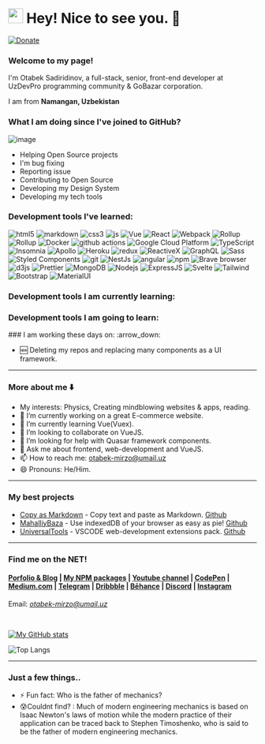<h1><img src="https://emojis.slackmojis.com/emojis/images/1531849430/4246/blob-sunglasses.gif?1531849430" width="30"/> Hey! Nice to see you. 👋</h1>

[![Donate](https://img.shields.io/badge/Donate-Payme-green.svg)](payme.uz/mufiyd)

### Welcome to my page!
<p style="display:flex;align-items:center">I'm Otabek Sadiridinov, a full-stack, senior, front-end developer at UzDevPro programming community & GoBazar corporation.

I am from <b>Namangan, Uzbekistan</b> <img src="https://images.emojiterra.com/google/noto-emoji/unicode-15/color/512px/1f1fa-1f1ff.png" width="14"></p>

### What I am doing since I've joined to GitHub?
![image](https://github.com/user-attachments/assets/42f69b04-fa2b-4156-82e1-685c12b5d37d)
- Helping Open Source projects
- I'm bug fixing
- Reporting issue
- Contributing to Open Source
- Developing my Design System
- Developing my tech tools  

<h3>Development tools I've learned:</h3>
<div>
  <img alt="html5" src="https://img.shields.io/badge/-HTML5-E34F26?style=flat-square&logo=html5&logoColor=white" />
  <img alt="markdown" src="https://img.shields.io/badge/Markdown-fdfaf3?style=flat-square&logo=markdown&logoColor=212121" />
  <img alt="css3" src="https://img.shields.io/badge/CSS3-1572B6?style=flat-square&logo=css3&logoColor=white" />
  <img alt="js" src="https://img.shields.io/badge/JavaScript-F7DF1E?style=flat-square&logo=javascript&logoColor=black" />
  <img alt="Vue" src="https://img.shields.io/badge/-Vue.js-4fc08d?style=flat-square&logo=vuedotjs&logoColor=white" />
  <img alt="React" src="https://img.shields.io/badge/-React-45b8d8?style=flat-square&logo=react&logoColor=white" />
  <img alt="Webpack" src="https://img.shields.io/badge/-Webpack-8DD6F9?style=flat-square&logo=webpack&logoColor=white" /> 
  <img alt="Rollup" src="https://img.shields.io/badge/-Rollup-FF000a?style=flat-square&logo=rollupdotjs&logoColor=white" />
  <img alt="Rollup" src="https://img.shields.io/badge/Python-14354C?style=flat-square&logo=python&logoColor=white" />
  
  <img alt="Docker" src="https://img.shields.io/badge/-Docker-46a2f1?style=flat-square&logo=docker&logoColor=white" />
  <img alt="github actions" src="https://img.shields.io/badge/-Github_Actions-2088FF?style=flat-square&logo=github-actions&logoColor=white" />
  <img alt="Google Cloud Platform" src="https://img.shields.io/badge/-Google_Cloud_Platform-1a73e8?style=flat-square&logo=google-cloud&logoColor=white" />
  <img alt="TypeScript" src="https://img.shields.io/badge/-TypeScript-007ACC?style=flat-square&logo=typescript&logoColor=white" />
  <img alt="Insomnia" src="https://img.shields.io/badge/-Insomnia-5849BE?style=flat-square&logo=insomnia&logoColor=white" />
  <img alt="Apollo" src="https://img.shields.io/badge/-Apollo%20GraphQL-311C87?style=flat-square&logo=apollo-graphql&logoColor=white" />
  <img alt="Heroku" src="https://img.shields.io/badge/-Heroku-430098?style=flat-square&logo=heroku&logoColor=white" />
  <img alt="redux" src="https://img.shields.io/badge/-Redux-764ABC?style=flat-square&logo=redux&logoColor=white" />
  <img alt="ReactiveX" src="https://img.shields.io/badge/-RxJs-B7178C?style=flat-square&logo=reactivex&logoColor=white" />
  <img alt="GraphQL" src="https://img.shields.io/badge/-GraphQL-E10098?style=flat-square&logo=graphql&logoColor=white" />
  <img alt="Sass" src="https://img.shields.io/badge/-Sass-CC6699?style=flat-square&logo=sass&logoColor=white" />
  <img alt="Styled Components" src="https://img.shields.io/badge/-Styled_Components-db7092?style=flat-square&logo=styled-components&logoColor=white" />
  <img alt="git" src="https://img.shields.io/badge/-Git-F05032?style=flat-square&logo=git&logoColor=white" />
  <img alt="NestJs" src="https://img.shields.io/badge/-NestJs-ea2845?style=flat-square&logo=nestjs&logoColor=white" />
  <img alt="angular" src="https://img.shields.io/badge/-Angular-DD0031?style=flat-square&logo=angular&logoColor=white" />
  <img alt="npm" src="https://img.shields.io/badge/-NPM-CB3837?style=flat-square&logo=npm&logoColor=white" />
  <img alt="Brave browser" src="https://img.shields.io/badge/-Brave_Browser-FB542B?style=flat-square&logo=brave&logoColor=white" />
  <img alt="d3js" src="https://img.shields.io/badge/-D3.js-F9A03C?style=flat-square&logo=d3.js&logoColor=white" />
  <img alt="Prettier" src="https://img.shields.io/badge/-Prettier-F7B93E?style=flat-square&logo=prettier&logoColor=white" />
  <img alt="MongoDB" src="https://img.shields.io/badge/-MongoDB-13aa52?style=flat-square&logo=mongodb&logoColor=white" />
  <img alt="Nodejs" src="https://img.shields.io/badge/-Nodejs-43853d?style=flat-square&logo=Node.js&logoColor=white" />
  <img alt="ExpressJS" src="https://img.shields.io/badge/Express.js-404D59?style=flat-square&logo=Express.js&logoColor=white" />
  <img alt="Svelte" src="https://img.shields.io/badge/Svelte-f23b00?style=flat-square&logo=svelte&logoColor=white" />
  <img alt="Tailwind" src="https://img.shields.io/badge/Tailwind_CSS-38B2AC?style=flat-square&logo=tailwind-css&logoColor=white" />
  <img alt="Bootstrap" src="https://img.shields.io/badge/Bootstrap-563D7C?style=flat-square&logo=bootstrap&logoColor=white" />
  <img alt="MaterialUI" src="https://img.shields.io/badge/Material-UI-0081CB?style=flat-square&logo=material-ui&logoColor=white" />
  <!--
  https://img.shields.io/badge/Redux-593D88?style=for-the-badge&logo=redux&logoColor=white
  https://img.shields.io/badge/React_Router-CA4245?style=for-the-badge&logo=react-router&logoColor=white
  https://img.shields.io/badge/jQuery-0769AD?style=for-the-badge&logo=jquery&logoColor=white
  https://img.shields.io/badge/Django-092E20?style=for-the-badge&logo=django&logoColor=white
  https://img.shields.io/badge/Ruby_on_Rails-CC0000?style=for-the-badge&logo=ruby-on-rails&logoColor=white
  https://img.shields.io/badge/Laravel-FF2D20?style=for-the-badge&logo=laravel&logoColor=white
  https://img.shields.io/badge/Spring-6DB33F?style=for-the-badge&logo=spring&logoColor=white
  https://img.shields.io/badge/Flask-000000?style=for-the-badge&logo=flask&logoColor=white
  https://img.shields.io/badge/Flutter-02569B?style=for-the-badge&logo=flutter&logoColor=white
  https://img.shields.io/badge/MySQL-00000F?style=for-the-badge&logo=mysql&logoColor=white
  https://img.shields.io/badge/PostgreSQL-316192?style=for-the-badge&logo=postgresql&logoColor=white
	https://img.shields.io/badge/MongoDB-4EA94B?style=for-the-badge&logo=mongodb&logoColor=white
  https://img.shields.io/badge/SQLite-07405E?style=for-the-badge&logo=sqlite&logoColor=white
  https://img.shields.io/badge/Unity-100000?style=for-the-badge&logo=unity&logoColor=white
  https://img.shields.io/badge/Netlify-00C7B7?style=for-the-badge&logo=netlify&logoColor=white
  https://img.shields.io/badge/Heroku-430098?style=for-the-badge&logo=heroku&logoColor=white
  https://img.shields.io/badge/Amazon_AWS-232F3E?style=for-the-badge&logo=amazon-aws&logoColor=white
  https://img.shields.io/badge/Microsoft_Azure-0089D6?style=for-the-badge&logo=microsoft-azure&logoColor=white
  https://img.shields.io/badge/Microsoft_Office-D83B01?style=for-the-badge&logo=microsoft-office&logoColor=white
  https://img.shields.io/badge/json%20web%20tokens-323330?style=for-the-badge&logo=json-web-tokens&logoColor=pink
  https://img.shields.io/badge/Jest-323330?style=for-the-badge&logo=Jest&logoColor=white
  https://img.shields.io/badge/mocha.js-323330?style=for-the-badge&logo=mocha&logoColor=Brown
  https://img.shields.io/badge/chai.js-323330?style=for-the-badge&logo=chai&logoColor=red
  https://img.shields.io/badge/sinon.js-323330?style=for-the-badge&logo=sinon
  	https://img.shields.io/badge/alipay-00A1E9?style=for-the-badge&logo=alipay&logoColor=white
	https://img.shields.io/badge/amazon%20pay-F79114?style=for-the-badge&logo=amazon%20pay&logoColor=white
	https://img.shields.io/badge/apple%20pay-007AFF?style=for-the-badge&logo=apple%20pay&logoColor=white
	https://img.shields.io/badge/Buy_Me_A_Coffee-FFDD00?style=for-the-badge&logo=buy-me-a-coffee&logoColor=black
	https://img.shields.io/badge/fampay-FFAD00?style=for-the-badge&logo=fampay&logoColor=white
	https://img.shields.io/badge/G%20pay-2875E3?style=for-the-badge&logo=googlepay&logoColor=white
	https://img.shields.io/badge/Ko--fi-F16061?style=for-the-badge&logo=ko-fi&logoColor=white
	https://img.shields.io/badge/Liberapay-F6C915?style=for-the-badge&logo=liberapay&logoColor=black
	https://img.shields.io/badge/OpenCollective-1F87FF?style=for-the-badge&logo=OpenCollective&logoColor=white
	https://img.shields.io/badge/Patreon-F96854?style=for-the-badge&logo=patreon&logoColor=white
	https://img.shields.io/badge/Payoneer-D73F03?style=for-the-badge&logo=payoneer&logoColor=white
	https://img.shields.io/badge/PayPal-00457C?style=for-the-badge&logo=paypal&logoColor=white
	https://img.shields.io/badge/Paytm-002970?style=for-the-badge&logo=paytm&logoColor=00BAF2
	https://img.shields.io/badge/phonepe-3DDC84?style=for-the-badge&logo=phonepe&logoColor=white&color=purple
	https://img.shields.io/badge/picpay-21C25E?style=for-the-badge&logo=picpay&logoColor=white
	https://img.shields.io/badge/Razorpay-02042B?style=for-the-badge&logo=razorpay&logoColor=3395FF
	https://img.shields.io/badge/samsung%20pay-1D49C0?style=for-the-badge&logo=samsung%20pay&logoColor=white
	https://img.shields.io/badge/sponsor-30363D?style=for-the-badge&logo=GitHub-Sponsors&logoColor=#white
	https://img.shields.io/badge/Stripe-626CD9?style=for-the-badge&logo=Stripe&logoColor=white
  https://img.shields.io/badge/Audacity-0000CC?style=for-the-badge&logo=audacity&logoColor=white
  https://img.shields.io/badge/Google%20Analytics-E37400?style=for-the-badge&logo=google%20analytics&logoColor=white
  https://img.shields.io/badge/circleci-343434?style=for-the-badge&logo=circleci&logoColor=white
  https://img.shields.io/badge/Cloudflare-F38020?style=for-the-badge&logo=Cloudflare&logoColor=white
  https://img.shields.io/badge/Digital_Ocean-0080FF?style=for-the-badge&logo=DigitalOcean&logoColor=white
  https://img.shields.io/badge/GitHub_Actions-2088FF?style=for-the-badge&logo=github-actions&logoColor=white
	https://img.shields.io/badge/Glitch-2800ff?style=for-the-badge&logo=glitch&logoColor=white
	https://img.shields.io/badge/Google_Cloud-4285F4?style=for-the-badge&logo=google-cloud&logoColor=white
	https://img.shields.io/badge/Heroku-430098?style=for-the-badge&logo=heroku&logoColor=white
	https://img.shields.io/badge/Linode-00A95C?style=for-the-badge&logo=Linode&logoColor=white
	https://img.shields.io/badge/microsoft%20azure-0089D6?style=for-the-badge&logo=microsoft-azure&logoColor=white
  https://img.shields.io/badge/travis_CI-3EAAAF?style=for-the-badge&logo=travisci&logoColor=white
  https://img.shields.io/badge/Vercel-000000?style=for-the-badge&logo=vercel&logoColor=white
  https://img.shields.io/badge/MariaDB-003545?style=for-the-badge&logo=mariadb&logoColor=white
  https://img.shields.io/badge/MySQL-005C84?style=for-the-badge&logo=mysql&logoColor=white
  https://img.shields.io/badge/SQLite-07405E?style=for-the-badge&logo=sqlite&logoColor=white
  https://img.shields.io/badge/Supabase-181818?style=for-the-badge&logo=supabase&logoColor=white
  https://img.shields.io/badge/Adobe%20after%20affects-CF96FD?style=for-the-badge&logo=Adobe%20after%20effects&logoColor=393665
	https://img.shields.io/badge/Adobe%20Creative%20Cloud-DA1F26?style=for-the-badge&logo=Adobe%20Creative%20Cloud&logoColor=white
	https://img.shields.io/badge/Adobe%20Illustrator-FF9A00?style=for-the-badge&logo=adobe%20illustrator&logoColor=white
	https://img.shields.io/badge/Adobe%20InDesign-FF3366?style=for-the-badge&logo=Adobe%20InDesign&logoColor=white
	https://img.shields.io/badge/Adobe%20Lightroom-31A8FF?style=for-the-badge&logo=Adobe%20Lightroom&logoColor=white
	https://img.shields.io/badge/Adobe%20Photoshop-31A8FF?style=for-the-badge&logo=Adobe%20Photoshop&logoColor=black
	https://img.shields.io/badge/Adobe%20Premiere%20Pro-9999FF?style=for-the-badge&logo=Adobe%20Premiere%20Pro&logoColor=white
	https://img.shields.io/badge/Adobe%20XD-470137?style=for-the-badge&logo=Adobe%20XD&logoColor=#FF61F6
	https://img.shields.io/badge/affinityphoto-%237E4DD2.svg?style=for-the-badge&logo=affinity-photo&logoColor=white
	https://img.shields.io/badge/affinitydesginer-%231B72BE.svg?style=for-the-badge&logo=affinity-designer&logoColor=white
	https://img.shields.io/badge/altium%20designer-A5915F?style=for-the-badge&logo=altium%20designer&logoColor=white
	https://img.shields.io/badge/Behance-0054F7?style=for-the-badge&logo=behance&logoColor=white
	https://img.shields.io/badge/blender-%23F5792A.svg?style=for-the-badge&logo=blender&logoColor=white
	https://img.shields.io/badge/Canva-%2300C4CC.svg?&style=for-the-badge&logo=Canva&logoColor=white
	https://img.shields.io/badge/Dribbble-EA4C89?style=for-the-badge&logo=dribbble&logoColor=white
	https://img.shields.io/badge/Figma-F24E1E?style=for-the-badge&logo=figma&logoColor=white
	https://img.shields.io/badge/Framer-black?style=for-the-badge&logo=framer&logoColor=blue
	https://img.shields.io/badge/gimp-5C5543?style=for-the-badge&logo=gimp&logoColor=white
	https://img.shields.io/badge/InVision-FF3366?style=for-the-badge&logo=InVision&logoColor=white
	https://img.shields.io/badge/Inkscape-000000?style=for-the-badge&logo=Inkscape&logoColor=white
	https://img.shields.io/badge/Krita-203759?style=for-the-badge&logo=krita&logoColor=EEF37B
	https://img.shields.io/badge/Proto.io-161637?style=for-the-badge&logo=proto.io&logoColor=00e5ff
	https://img.shields.io/badge/semantic%20ui%20react-35BDB2?style=for-the-badge&logo=semanticuireact&logoColor=white
	https://img.shields.io/badge/Sketch-FFB387?style=for-the-badge&logo=sketch&logoColor=black
  https://img.shields.io/badge/Codecademy-FFF0E5?style=for-the-badge&logo=codecademy&logoColor=303347
	https://img.shields.io/badge/coding%20ninjas-DD6620?style=for-the-badge&logo=codingninjas&logoColor=white
	https://img.shields.io/badge/Coursera-0056D2?style=for-the-badge&logo=Coursera&logoColor=white
	https://img.shields.io/badge/Datacamp-05192D?style=for-the-badge&logo=datacamp&logoColor=65FF8F
	https://img.shields.io/badge/Duolingo-58CC02?style=for-the-badge&logo=Duolingo&logoColor=white
	https://img.shields.io/badge/Edx-193A3E?style=for-the-badge&logo=edx&logoColor=white
	https://img.shields.io/badge/Exercism-009CAB?style=for-the-badge&logo=exercism&logoColor=white
	https://img.shields.io/badge/freecodecamp-27273D?style=for-the-badge&logo=freecodecamp&logoColor=white
	https://img.shields.io/badge/Future%20Learn-000000?style=for-the-badge&logo=futurelearn&logoColor=white
	https://img.shields.io/badge/Khan%20Academy-14BF96?style=for-the-badge&logo=Khan%20Academy&logoColor=white
	https://img.shields.io/badge/MDN_Web_Docs-black?style=for-the-badge&logo=mdnwebdocs&logoColor=white
	https://img.shields.io/badge/Pluralsight-F15B2A?style=for-the-badge&logo=Pluralsight&logoColor=white
	https://img.shields.io/badge/Progate-380953?style=for-the-badge&logo=progate&logoColor=white
	https://img.shields.io/badge/scrimba-2B283A?style=for-the-badge&logo=scrimba&logoColor=white
	https://img.shields.io/badge/skill%20share-002333?style=for-the-badge&logo=skillshare&logoColor=white
	https://img.shields.io/badge/Udacity-grey?style=for-the-badge&logo=udacity&logoColor=#5FCFEE
	https://img.shields.io/badge/Udemy-EC5252?style=for-the-badge&logo=Udemy&logoColor=white
  https://img.shields.io/badge/Adobe%20Dreamweaver-072401?style=for-the-badge&logo=Adobe%20Dreamweaver&logoColor=34F400
	https://img.shields.io/badge/Android_Studio-3DDC84?style=for-the-badge&logo=android-studio&logoColor=white
	https://img.shields.io/badge/apache%20netbeans-1B6AC6?style=for-the-badge&logo=apache%20netbeans%20IDE&logoColor=white
	https://img.shields.io/badge/Arduino_IDE-00979D?style=for-the-badge&logo=arduino&logoColor=white
	https://img.shields.io/badge/Atom-66595C?style=for-the-badge&logo=Atom&logoColor=white
	https://img.shields.io/badge/CLion-000000?style=for-the-badge&logo=clion&logoColor=white
	https://img.shields.io/badge/-CodeChef-5B4638?style=for-the-badge&logo=CodeChef&logoColor=white
	https://img.shields.io/badge/Codesandbox-000000?style=for-the-badge&logo=CodeSandbox&logoColor=white
	https://img.shields.io/badge/Colab-F9AB00?style=for-the-badge&logo=googlecolab&color=525252
	https://img.shields.io/badge/Delphi_RAD_Studio-B22222?style=for-the-badge&logo=delphi&logoColor=white
	https://img.shields.io/badge/Eclipse-2C2255?style=for-the-badge&logo=eclipse&logoColor=white
	https://img.shields.io/badge/Emacs-%237F5AB6.svg?&style=for-the-badge&logo=gnu-emacs&logoColor=white
	https://img.shields.io/badge/Gitpod-000000?style=for-the-badge&logo=gitpod&logoColor=#FFAE33
	https://img.shields.io/badge/IntelliJ_IDEA-000000.svg?style=for-the-badge&logo=intellij-idea&logoColor=white
	https://img.shields.io/badge/NeoVim-%2357A143.svg?&style=for-the-badge&logo=neovim&logoColor=white
	https://img.shields.io/badge/Notepad++-90E59A.svg?style=for-the-badge&logo=notepad%2B%2B&logoColor=black
	http://img.shields.io/badge/-PHPStorm-181717?style=for-the-badge&logo=phpstorm&logoColor=white
	https://img.shields.io/badge/PyCharm-000000.svg?&style=for-the-badge&logo=PyCharm&logoColor=white
	https://img.shields.io/badge/replit-667881?style=for-the-badge&logo=replit&logoColor=white
	https://img.shields.io/badge/Rider-000000?style=for-the-badge&logo=Rider&logoColor=white
	https://img.shields.io/badge/RStudio-75AADB?style=for-the-badge&logo=RStudio&logoColor=white
	https://img.shields.io/badge/Spyder%20Ide-FF0000?style=for-the-badge&logo=spyder%20ide&logoColor=white
	https://img.shields.io/badge/sublime_text-%23575757.svg?&style=for-the-badge&logo=sublime-text&logoColor=important
	https://img.shields.io/badge/VIM-%2311AB00.svg?&style=for-the-badge&logo=vim&logoColor=white
	https://img.shields.io/badge/Visual_Studio-5C2D91?style=for-the-badge&logo=visual%20studio&logoColor=white
	https://img.shields.io/badge/Visual_Studio_Code-0078D4?style=for-the-badge&logo=visual%20studio%20code&logoColor=white
	https://img.shields.io/badge/WebStorm-000000?style=for-the-badge&logo=WebStorm&logoColor=white
	https://img.shields.io/badge/Xcode-007ACC?style=for-the-badge&logo=Xcode&logoColor=white
  https://img.shields.io/badge/Editor%20Config-E0EFEF?style=for-the-badge&logo=editorconfig&logoColor=000
  https://img.shields.io/badge/eslint-3A33D1?style=for-the-badge&logo=eslint&logoColor=white
	https://img.shields.io/badge/prettier-1A2C34?style=for-the-badge&logo=prettier&logoColor=F7BA3E
	https://img.shields.io/badge/stylelint-000?style=for-the-badge&logo=stylelint&logoColor=white
	https://img.shields.io/badge/SonarLint-CB2029?style=for-the-badge&logo=sonarlint&logoColor=white
  https://img.shields.io/badge/eslint-3A33D1?style=for-the-badge&logo=eslint&logoColor=white
	https://img.shields.io/badge/prettier-1A2C34?style=for-the-badge&logo=prettier&logoColor=F7BA3E
	https://img.shields.io/badge/stylelint-000?style=for-the-badge&logo=stylelint&logoColor=white
	https://img.shields.io/badge/SonarLint-CB2029?style=for-the-badge&logo=sonarlint&logoColor=white
   More in sheihttps://dev.to/envoy_/150-badges-for-github-pnk
  -->
</p>

<h3>Development tools I am currently learning:</h3>
<h3>Development tools I am going to learn:</h3>
<!--<h3>Open source projects</h3>
<table>
  <thead align="center">
    <tr border: none;>
      <td><b>🎁 Projects</b></td>
      <td><b>⭐ Stars</b></td>
      <td><b>📚 Forks</b></td>
      <td><b>🛎 Issues</b></td>
      <td><b>📬 Pull requests</b></td>
    </tr>
  </thead>
  <tbody>
    <tr>
      <td><a href="https://github.com/thmsgbrt/react-simple-pull-to-refresh"><b>React PullToRefresh component</b></a></td>
      <td><img alt="Stars" src="https://img.shields.io/github/stars/thmsgbrt/react-simple-pull-to-refresh?style=flat-square&labelColor=343b41"/></td>
      <td><img alt="Forks" src="https://img.shields.io/github/forks/thmsgbrt/react-simple-pull-to-refresh?style=flat-square&labelColor=343b41"/></td>
      <td><img alt="Issues" src="https://img.shields.io/github/issues/thmsgbrt/react-simple-pull-to-refresh?style=flat-square&labelColor=343b41"/></td>
      <td><img alt="Pull Requests" src="https://img.shields.io/github/issues-pr/thmsgbrt/react-simple-pull-to-refresh?style=flat-square&labelColor=343b41"/></td>
    </tr>
	  <tr>
      <td><a href="https://github.com/thmsgbrt/Chrome-Extension-with-React-and-Typescript-Starter-Pack"><b>Typescript & React Chrome Extension Starter</b></a></td>
      <td><img alt="Stars" src="https://img.shields.io/github/stars/thmsgbrt/Chrome-Extension-with-React-and-Typescript-Starter-Pack?style=flat-square&labelColor=343b41"/></td>
      <td><img alt="Forks" src="https://img.shields.io/github/forks/thmsgbrt/Chrome-Extension-with-React-and-Typescript-Starter-Pack?style=flat-square&labelColor=343b41"/></td>
      <td><img alt="Issues" src="https://img.shields.io/github/issues/thmsgbrt/Chrome-Extension-with-React-and-Typescript-Starter-Pack?style=flat-square&labelColor=343b41"/></td>
      <td><img alt="Pull Requests" src="https://img.shields.io/github/issues-pr/thmsgbrt/Chrome-Extension-with-React-and-Typescript-Starter-Pack?style=flat-square&labelColor=343b41"/></td>
    </tr>
    <tr>
      <td><a href="https://github.com/thmsgbrt/nodejs-typescript-express-apollo-graphql-starter"><b>NodeJs Express TypeScript GraphQL Starter</b></a></td>
      <td><img alt="Stars" src="https://img.shields.io/github/stars/thmsgbrt/nodejs-typescript-express-apollo-graphql-starter?style=flat-square&labelColor=343b41"/></td>
      <td><img alt="Forks" src="https://img.shields.io/github/forks/thmsgbrt/nodejs-typescript-express-apollo-graphql-starter?style=flat-square&labelColor=343b41"/></td>
      <td><img alt="Issues" src="https://img.shields.io/github/issues/thmsgbrt/nodejs-typescript-express-apollo-graphql-starter?style=flat-square&labelColor=343b41"/></td>
      <td><img alt="Pull Requests" src="https://img.shields.io/github/issues-pr/thmsgbrt/nodejs-typescript-express-apollo-graphql-starter?style=flat-square&labelColor=343b41"/></td>
    </tr>
  </tbody>
</table> -->
### I am working these days on: :arrow_down:

- 🆕 Deleting my repos and replacing many components as a UI framework.
---
### More about me :arrow_down:
- My interests: Physics, Creating mindblowing websites & apps, reading.
- 🔭 I’m currently working on a great E-commerce website.
- 🌱 I’m currently learning Vue(Vuex).
- 👯 I’m looking to collaborate on VueJS.
- 🤔 I’m looking for help with Quasar framework components.
- 💬 Ask me about frontend, web-development and VueJS.
- 📫 How to reach me: otabek-mirzo@umail.uz
- 😄 Pronouns: He/Him.
---
### My best projects
- [Copy as Markdown](https://otabekoff.github.io/CopyAsMarkdown/) - Copy text and paste as Markdown. [Github](https://github.com/otabekoff/CopyAsMarkdown)
- [MahalliyBaza](https://github.com/otabekoff/mahalliybaza#mahalliybaza-) - Use indexedDB of your browser as easy as pie! [Github](https://github.com/otabekoff/mahalliybaza)
- [UniversalTools](https://marketplace.visualstudio.com/items?itemName=universaltools.universaltools) - VSCODE web-development extensions pack. [Github](https://github.com/otabekoff/universaltools)
---
### Find me on the NET!
#### [Porfolio & Blog](https://otabeksadiridinov.github.io) | [My NPM packages](https://www.npmjs.com/~otabeksadiridinov) | [Youtube channel](https://www.youtube.com/channel/UC3nIYauvUl-P2P6-ol04I3w) | [CodePen](https://codepen.io/VueJSAcademy) | [Medium.com](https://vuejsacademy.medium.com/) | [Telegram](https://t.me/Otabek_Mirzo) | [Dribbble](https://dribbble.com/bekki) | [Bēhance](https://www.behance.net/otabeksadiridinov) | [Discord](https://discord.gg/gNp98UYMnx) | [Instagram](https://www.instagram.com/bekkypro/)

Email: *otabek-mirzo@umail.uz*



<br />

[![My GitHub stats](https://github-readme-stats.vercel.app/api?username=otabekoff&hide=stars,issues&count_private=true&show_icons=true&layout=compact&theme=radical)](https://github.com/anuraghazra/github-readme-stats)

![Top Langs](https://github-readme-stats.vercel.app/api/top-langs/?username=otabekoff&show_icons=true&&layout=compact&theme=radical)

<!--<h3>Where to find me</h3>
<p><a href="https://github.com/thmsgbrt" target="_blank"><img alt="Github" src="https://img.shields.io/badge/GitHub-%2312100E.svg?&style=for-the-badge&logo=Github&logoColor=white" /></a> <a href="https://twitter.com/Guibz16" target="_blank"><img alt="Twitter" src="https://img.shields.io/badge/twitter-%231DA1F2.svg?&style=for-the-badge&logo=twitter&logoColor=white" /></a> <a href="https://www.linkedin.com/in/thomas-guibert" target="_blank"><img alt="LinkedIn" src="https://img.shields.io/badge/linkedin-%230077B5.svg?&style=for-the-badge&logo=linkedin&logoColor=white" /></a> <a href="https://medium.com/@th.guibert" target="_blank"><img alt="Medium" src="https://img.shields.io/badge/medium-%2312100E.svg?&style=for-the-badge&logo=medium&logoColor=white" /></a>
</p>
-->

---
### Just a few things..
- ⚡ Fun fact: Who is the father of mechanics?
- 😰Couldnt find? : Much of modern engineering mechanics is based on Isaac Newton's laws of motion while the modern practice of their application can be traced back to Stephen Timoshenko, who is said to be the father of modern engineering mechanics. 
